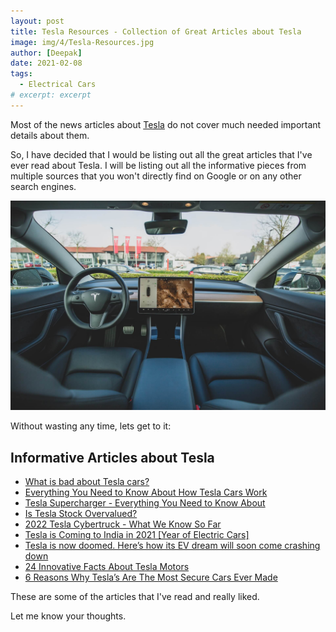 ```yaml
---
layout: post
title: Tesla Resources - Collection of Great Articles about Tesla
image: img/4/Tesla-Resources.jpg
author: [Deepak]
date: 2021-02-08
tags:
  - Electrical Cars
# excerpt: excerpt
---
```


Most of the news articles about [Tesla](https://enrzi.in/2-tesla-model-3-specs/) do not cover much needed important details about them.

So, I have decided that I would be listing out all the great articles that I've ever read about Tesla. I will be listing out all the informative pieces from multiple sources that you won't directly find on Google or on any other search engines.

![Articles about Tesla](img/4/Articles-about-Tesla.jpg)

Without wasting any time, lets get to it:

## Informative Articles about Tesla

- [What is bad about Tesla cars?](https://qr.ae/pN3XVu)
- [Everything You Need to Know About How Tesla Cars Work](https://www.thatteslachannel.com/everything-you-need-to-know-about-how-tesla-cars-work/)
- [Tesla Supercharger - Everything You Need to Know About](https://enrzi.in/3-tesla-supercharger/)
- [Is Tesla Stock Overvalued?](https://www.fool.com/investing/2020/11/05/is-tesla-stock-overvalued/)
- [2022 Tesla Cybertruck - What We Know So Far](https://www.caranddriver.com/tesla/cybertruck)
- [Tesla is Coming to India in 2021 [Year of Electric Cars]](https://enrzi.in/1-tesla-coming-to-india-in-2021/)
- [Tesla is now doomed. Here’s how its EV dream will soon come crashing down](https://www.digitaltrends.com/cars/tesla-is-dying-and-this-is-how-it-will-end/)
- [24 Innovative Facts About Tesla Motors](https://www.factinate.com/things/24-innovative-facts-tesla-motors/)
- [6 Reasons Why Tesla’s Are The Most Secure Cars Ever Made](https://unitedlocksmith.net/blog/6-reasons-why-teslas-are-the-most-secure-cars-ever-made)

These are some of the articles that I've read and really liked.

Let me know your thoughts.